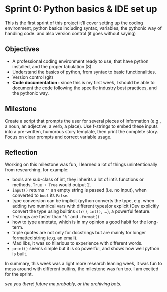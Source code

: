 # Sprint 0: Python basics & IDE set up
This is the first sprint of this project it’ll cover setting up the coding environment, python basics including syntax, variables, the pythonic way of handling code. and also version control (it goes without saying)
## Objectives
- A professional coding environment ready to use, that have python installed, and the proper tabulation (8).
- Understand the basics of python, from syntax to basic functionalities.
- Version control (git)
- **Code documentation :** since this is my first week, I should be able to document the code following the specific industry best practices, and the pythonic way.
## Milestone
Create a script that prompts the user for several pieces of information (e.g., a noun, an adjective, a verb, a place). Use f-strings to embed these inputs into a pre-written, humorous story template, then print the complete story. Focus on clear prompts and correct variable usage.
## Reflection
Working on this milestone was fun, I learned a lot of things unintentionally from researching, for example:

- bools are sub-class of int, they inherits a lot of int’s functions or methods, `True + True` would output 2.
- `input()` returns `''` an empty string is passed (i.e. no input), when converted to `bool` its `False`.
- type conversion can be implicit (python converts the type, e.g. when adding two numirical vars with different types)or explicit (Dev explicitly convert the type using builtins `str()`, `int()`, ...), a powerful feature.
- f-strings are faster than `‘%’` and `.format()`
- how to type annotate, which is in my opinion a good habit for the long-term.
- triple quotes are not only for docstrings but are mainly for longer formatted string (e.g. an email).
- Mad libs, it was so hilarious to experience with different words.
- `print()` seems simple but it is so powerful, and shows how well python is built.

In summary,  this week was a light more research leaning week, it was fun to mess around with different bultins, the milestone was fun too. I am excited for the sprint.

*see you there! future me probably, or the archiving bots.*